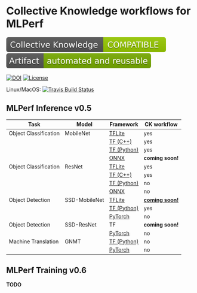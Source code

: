 # Collective Knowledge workflows for MLPerf

[![compatibility](https://github.com/ctuning/ck-guide-images/blob/master/ck-compatible.svg)](https://github.com/ctuning/ck)
[![automation](https://github.com/ctuning/ck-guide-images/blob/master/ck-artifact-automated-and-reusable.svg)](http://cTuning.org/ae)

[![DOI](https://zenodo.org/badge/149591037.svg)](https://zenodo.org/badge/latestdoi/149591037)
[![License](https://img.shields.io/badge/License-BSD%203--Clause-blue.svg)](https://opensource.org/licenses/BSD-3-Clause)

Linux/MacOS: [![Travis Build Status](https://travis-ci.org/ctuning/ck-mlperf.svg?branch=master)](https://travis-ci.org/ctuning/ck-mlperf)

## MLPerf Inference v0.5

| Task | Model | Framework | CK workflow |
|-|-|-|-|
| Object Classification | MobileNet | [TFLite](https://github.com/mlperf/inference/tree/master/edge/object_classification/mobilenets/tflite) | yes |
|                       |           | [TF (C++)](https://github.com/mlperf/inference/tree/master/edge/object_classification/mobilenets/tf-cpp) | yes |
|                       |           | [TF (Python)](https://github.com/mlperf/inference/tree/master/edge/object_classification/mobilenets/tf-py) | yes |
|                       |           | [ONNX](https://github.com/mlperf/inference/tree/master/edge/object_classification/mobilenets) | **coming soon!** |
| Object Classification | ResNet | [TFLite](https://github.com/mlperf/inference/tree/master/edge/object_classification/mobilenets/tflite#install-the-resnet50-model) | yes |
|                       |        | [TF (C++)](https://github.com/mlperf/inference/tree/master/edge/object_classification/mobilenets/tf-cpp#install-the-resnet50-model) | yes |
|                       |        | [TF (Python)](https://github.com/mlperf/inference/blob/master/cloud/image_classification) | no |
|                       |        | [ONNX](https://github.com/mlperf/inference/blob/master/cloud/image_classification) | no |
| Object Detection | SSD-MobileNet | [TFLite](https://github.com/mlperf/inference/tree/master/edge/object_detection/ssd_mobilenet) | [**coming soon!**](https://github.com/mlperf/inference/pull/72) |
|                  |               | [TF (Python)](https://github.com/mlperf/inference/tree/master/edge/object_detection/ssd_mobilenet/tf-py) | yes |
|                  |               | [PyTorch](https://github.com/mlperf/inference/tree/master/edge/object_detection/ssd_mobilenet/pytorch) | no |
| Object Detection | SSD-ResNet | TF | **coming soon!** |
|                  |            | [PyTorch](https://github.com/mlperf/inference/tree/master/cloud/single_stage_detector/pytorch) | no |
| Machine Translation | GNMT | [TF (Python)](https://github.com/mlperf/inference/blob/master/cloud/translation/gnmt/tensorflow) | no |
|                     |      | [PyTorch](https://github.com/mlperf/inference/blob/master/cloud/translation/gnmt/pytorch) | no |

## MLPerf Training v0.6
**TODO**
